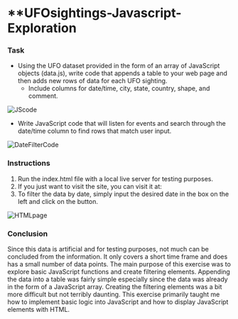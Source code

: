 # **UFOsightings-Javascript-Exploration

### Task 

* Using the UFO dataset provided in the form of an array of JavaScript objects (data.js), write code that appends a table to your web page and then adds new rows of data for each UFO sighting.
    * Include columns for date/time, city, state, country, shape, and comment.

![JScode](https://github.com/michaellegg16/javascript-challenge/blob/master/Screenshots/UFOJScode.PNG)

* Write JavaScript code that will listen for events and search through the date/time column to find rows that match user input.

![DateFilterCode](https://github.com/michaellegg16/javascript-challenge/blob/master/Screenshots/UFOJSdateFilter.PNG)

### Instructions

1. Run the index.html file with a local live server for testing purposes.
1. If you just want to visit the site, you can visit it at:
1. To filter the data by date, simply input the desired date in the box on the left and click on the button.

![HTMLpage](https://github.com/michaellegg16/javascript-challenge/blob/master/Screenshots/UFOHTMLpage.PNG)

### Conclusion

Since this data is artificial and for testing purposes, not much can be concluded from the information. It only covers a short time frame and does has a small number of data points. The main purpose of this exercise was to explore basic JavaScript functions and create filtering elements. Appending the data into a table was fairly simple especially since the data was already in the form of a JavaScript array. Creating the filtering elements was a bit more difficult but not terribly daunting. This exercise primarily taught me how to implement basic logic into JavaScript and how to display JavaScript elements with HTML.
